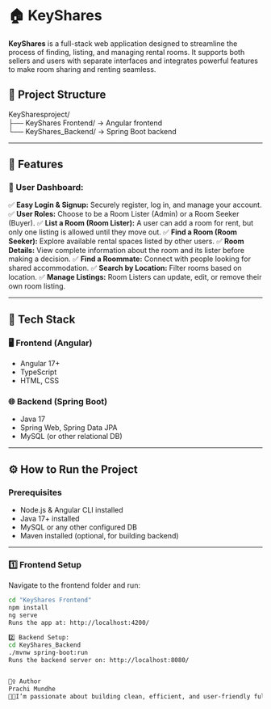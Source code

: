 # 🏠 KeyShares

**KeyShares** is a full-stack web application designed to streamline the process of finding, listing, and managing rental rooms. It supports both sellers and users with separate interfaces and integrates powerful features to make room sharing and renting seamless.

## 📁 Project Structure

KeySharesproject/  
├── KeyShares Frontend/   → Angular frontend  
└── KeyShares_Backend/    → Spring Boot backend  

---

## 🚀 Features

### 👤 User Dashboard:
✅ **Easy Login & Signup:** Securely register, log in, and manage your account.
✅ **User Roles:** Choose to be a Room Lister (Admin) or a Room Seeker (Buyer).
✅ **List a Room (Room Lister):** A user can add a room for rent, but only one listing is allowed until they move out.
✅ **Find a Room (Room Seeker):** Explore available rental spaces listed by other users.
✅ **Room Details:** View complete information about the room and its lister before making a decision.
✅ **Find a Roommate:** Connect with people looking for shared accommodation.
✅ **Search by Location:** Filter rooms based on location.
✅ **Manage Listings:** Room Listers can update, edit, or remove their own room listing.

---

## 🧱 Tech Stack

### 🖥️ Frontend (Angular)
- Angular 17+
- TypeScript
- HTML, CSS

### 🌐 Backend (Spring Boot)
- Java 17
- Spring Web, Spring Data JPA
- MySQL (or other relational DB)

---

## ⚙️ How to Run the Project

### Prerequisites
- Node.js & Angular CLI installed
- Java 17+ installed
- MySQL or any other configured DB
- Maven installed (optional, for building backend)

---

### 1️⃣ Frontend Setup

Navigate to the frontend folder and run:

```bash
cd "KeyShares Frontend"
npm install
ng serve
Runs the app at: http://localhost:4200/

2️⃣ Backend Setup:
cd KeyShares_Backend
./mvnw spring-boot:run
Runs the backend server on: http://localhost:8080/ 


🙋‍♀️ Author
Prachi Mundhe
👩‍💻I’m passionate about building clean, efficient, and user-friendly full-stack web applications. 👩‍💻

